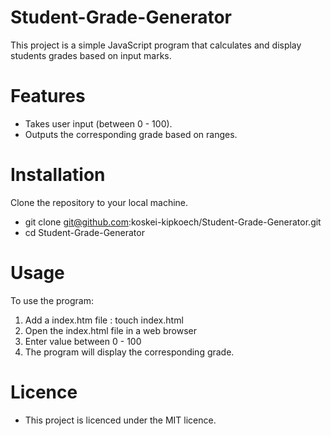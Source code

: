 # **Student-Grade-Generator**
This project is a simple JavaScript program that calculates and display students grades based on input marks. 


# **Features**
 - Takes user input (between 0 - 100).
 - Outputs the corresponding grade based on ranges.


# **Installation**
Clone the repository to your local machine.
 - git clone git@github.com:koskei-kipkoech/Student-Grade-Generator.git
 - cd Student-Grade-Generator

# **Usage**
To use the program:
 1. Add a index.htm file : touch index.html
 2. Open the index.html file in a web browser
 3. Enter value between 0 - 100
 4. The program will display the corresponding grade.  

 # **Licence**
 - This project is licenced under  the MIT licence.